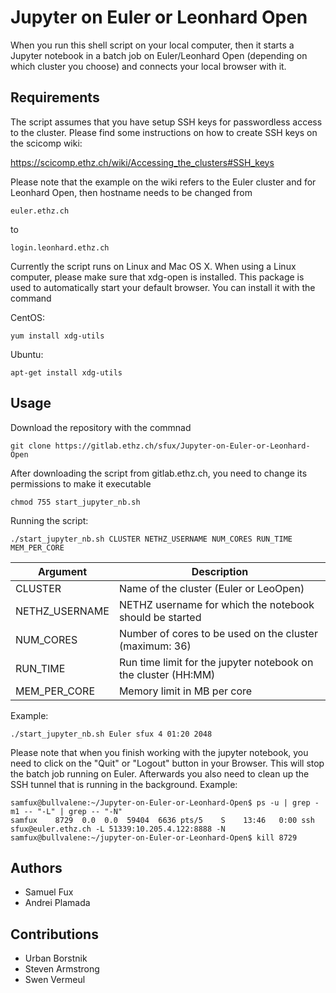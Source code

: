 # Jupyter on Euler or Leonhard Open

When you run this shell script on your local computer, then it starts a Jupyter notebook in a batch job on Euler/Leonhard Open (depending on which cluster you choose) and connects your local browser with it.

## Requirements

The script assumes that you have setup SSH keys for passwordless access to the cluster. Please find some instructions on how to create SSH keys on the scicomp wiki:

https://scicomp.ethz.ch/wiki/Accessing_the_clusters#SSH_keys

Please note that the example on the wiki refers to the Euler cluster and for Leonhard Open, then hostname needs to be changed from

```
euler.ethz.ch
```

to

```
login.leonhard.ethz.ch
```

Currently the script runs on Linux and Mac OS X. When using a Linux computer, please make sure that xdg-open is installed. This package is used to automatically start your default browser. You can install it with the command

CentOS:

```
yum install xdg-utils
```

Ubuntu:

```
apt-get install xdg-utils
```

## Usage

Download the repository with the commnad

```
git clone https://gitlab.ethz.ch/sfux/Jupyter-on-Euler-or-Leonhard-Open
```

After downloading the script from gitlab.ethz.ch, you need to change its permissions to make it executable

```
chmod 755 start_jupyter_nb.sh
```

Running the script:

```
./start_jupyter_nb.sh CLUSTER NETHZ_USERNAME NUM_CORES RUN_TIME MEM_PER_CORE
```


| Argument       | Description |
|----------------|---------------------------------------------------------|
| CLUSTER        | Name of the cluster (Euler or LeoOpen) |
| NETHZ_USERNAME | NETHZ username for which the notebook should be started | 
| NUM_CORES      | Number of cores to be used on the cluster (maximum: 36) | 
| RUN_TIME       | Run time limit for the jupyter notebook on the cluster (HH:MM) |  
| MEM_PER_CORE   | Memory limit in MB per core |

Example:

```
./start_jupyter_nb.sh Euler sfux 4 01:20 2048
```

Please note that when you finish working with the jupyter notebook, you need to click on the "Quit" or "Logout" button in your Browser. This will stop the batch job running on Euler. Afterwards you also need to clean up the SSH tunnel that is running in the background. Example:

```
samfux@bullvalene:~/Jupyter-on-Euler-or-Leonhard-Open$ ps -u | grep -m1 -- "-L" | grep -- "-N"
samfux    8729  0.0  0.0  59404  6636 pts/5    S    13:46   0:00 ssh sfux@euler.ethz.ch -L 51339:10.205.4.122:8888 -N
samfux@bullvalene:~/jupyter-on-Euler-or-Leonhard-Open$ kill 8729
```

## Authors
* Samuel Fux
* Andrei Plamada

## Contributions
* Urban Borstnik
* Steven Armstrong
* Swen Vermeul